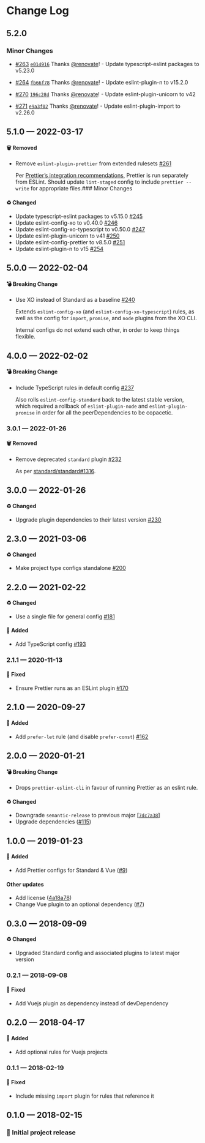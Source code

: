 # Change Log

## 5.2.0

### Minor Changes

- [#263](https://github.com/stormwarning/zazen-eslint-config/pull/263) [`e014916`](https://github.com/stormwarning/zazen-eslint-config/commit/e0149163212e3d47c09a82cce8f60664baf9ff3d) Thanks [@renovate](https://github.com/apps/renovate)! - Update typescript-eslint packages to v5.23.0

* [#264](https://github.com/stormwarning/zazen-eslint-config/pull/264) [`fb66f78`](https://github.com/stormwarning/zazen-eslint-config/commit/fb66f7832814533577697cb189cd806c3b7ce4b9) Thanks [@renovate](https://github.com/apps/renovate)! - Update eslint-plugin-n to v15.2.0

- [#270](https://github.com/stormwarning/zazen-eslint-config/pull/270) [`196c28d`](https://github.com/stormwarning/zazen-eslint-config/commit/196c28d35b8a2d57db02ff9f7de25038367dab7a) Thanks [@renovate](https://github.com/apps/renovate)! - Update eslint-plugin-unicorn to v42

* [#271](https://github.com/stormwarning/zazen-eslint-config/pull/271) [`e9a3f02`](https://github.com/stormwarning/zazen-eslint-config/commit/e9a3f02354f53af224954065828be3999fcacb98) Thanks [@renovate](https://github.com/apps/renovate)! - Update eslint-plugin-import to v2.26.0

## 5.1.0 — 2022-03-17

#### 🗑️ Removed

- Remove `eslint-plugin-prettier` from extended rulesets [#261](https://github.com/stormwarning/zazen-eslint-config/pull/261)

  Per [Prettier’s integration recommendations](https://prettier.io/docs/en/integrating-with-linters.html), Prettier is run separately from
  ESLint. Should update `lint-staged` config to include `prettier --write` for
  appropriate files.### Minor Changes

#### ♻️ Changed

- Update typescript-eslint packages to v5.15.0 [#245](https://github.com/stormwarning/zazen-eslint-config/pull/245)
- Update eslint-config-xo to v0.40.0 [#246](https://github.com/stormwarning/zazen-eslint-config/pull/246)
- Update eslint-config-xo-typescript to v0.50.0 [#247](https://github.com/stormwarning/zazen-eslint-config/pull/247)
- Update eslint-plugin-unicorn to v41 [#250](https://github.com/stormwarning/zazen-eslint-config/pull/250)
- Update eslint-config-prettier to v8.5.0 [#251](https://github.com/stormwarning/zazen-eslint-config/pull/251)
- Update eslint-plugin-n to v15 [#254](https://github.com/stormwarning/zazen-eslint-config/pull/254)

## 5.0.0 — 2022-02-04

#### 💣 Breaking Change

- Use XO instead of Standard as a baseline [#240](https://github.com/stormwarning/zazen-eslint-config/pull/240)

  Extends `eslint-config-xo` (and `eslint-config-xo-typescript`) rules, as well as the config for `import`, `promise`, and `node` plugins from the XO CLI.

  Internal configs do not extend each other, in order to keep things flexible.

## 4.0.0 — 2022-02-02

#### 💣 Breaking Change

- Include TypeScript rules in default config [#237](https://github.com/stormwarning/zazen-eslint-config/pull/237)

  Also rolls `eslint-config-standard` back to the latest stable version, which
  required a rollback of `eslint-plugin-node` and `eslint-plugin-promise` in order
  for all the peerDependencies to be copacetic.

### 3.0.1 — 2022-01-26

#### 🗑️ Removed

- Remove deprecated `standard` plugin [#232](https://github.com/stormwarning/zazen-eslint-config/pull/232)

  As per [standard/standard#1316](https://github.com/standard/standard/issues/1316).

## 3.0.0 — 2022-01-26

#### ♻️ Changed

- Upgrade plugin dependencies to their latest version [#230](https://github.com/stormwarning/zazen-eslint-config/pull/230)

## 2.3.0 — 2021-03-06

#### ♻️ Changed

- Make project type configs standalone [#200](https://github.com/stormwarning/zazen-eslint-config/pull/200)

## 2.2.0 — 2021-02-22

#### ♻️ Changed

- Use a single file for general config [#181](https://github.com/stormwarning/zazen-eslint-config/pull/181)

#### 🎁 Added

- Add TypeScript config [#193](https://github.com/stormwarning/zazen-eslint-config/pull/193)

### 2.1.1 — 2020-11-13

#### 🐛 Fixed

- Ensure Prettier runs as an ESLint plugin [#170](https://github.com/stormwarning/zazen-eslint-config/pull/170)

## 2.1.0 — 2020-09-27

#### 🎁 Added

- Add `prefer-let` rule (and disable `prefer-const`) [#162](https://github.com/stormwarning/zazen-eslint-config/pull/162)

## 2.0.0 — 2020-01-21

#### 💣 Breaking Change

- Drops `prettier-eslint-cli` in favour of running Prettier as an
  eslint rule.

#### ♻️ Changed

- Downgrade `semantic-release` to previous major [[`7dc7a38`](https://github.com/stormwarning/zazen-eslint-config/commit/7dc7a38)]
- Upgrade dependencies ([#115](https://github.com/stormwarning/zazen-eslint-config/issues/115))

## 1.0.0 — 2019-01-23

#### 🎁 Added

- Add Prettier configs for Standard & Vue ([#9](https://github.com/stormwarning/zazen-eslint-config/issues/9))

#### Other updates

- Add license ([4a18a78](https://github.com/stormwarning/zazen-eslint-config/commit/4a18a78))
- Change Vue plugin to an optional dependency ([#7](https://github.com/stormwarning/zazen-eslint-config/issues/7))

## 0.3.0 — 2018-09-09

#### ♻️ Changed

- Upgraded Standard config and associated plugins to latest major version

### 0.2.1 — 2018-09-08

#### 🐛 Fixed

- Add Vuejs plugin as dependency instead of devDependency

## 0.2.0 — 2018-04-17

#### 🎁 Added

- Add optional rules for Vuejs projects

### 0.1.1 — 2018-02-19

#### 🐛 Fixed

- Include missing `import` plugin for rules that reference it

## 0.1.0 — 2018-02-15

### 🎉 Initial project release
